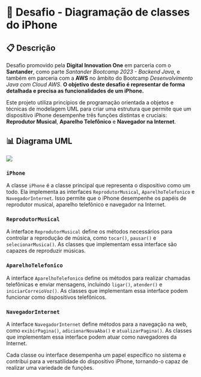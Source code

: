 # 📱 Desafio - Diagramação de classes do iPhone

## 📋 Descrição
Desafio promovido pela **Digital Innovation One** em parceria com o **Santander**, como parte _Santander
Bootcamp 2023 - Backend Java_, e também em parceria com a **AWS** no âmbito do Bootcamp _Desenvolvimento Java com Cloud
AWS_. **O objetivo deste desafio é representar de forma detalhada e precisa as funcionalidades de um iPhone.**

Este projeto utiliza princípios de programação orientada a objetos e técnicas de modelagem UML para criar uma estrutura
que permite que um dispositivo iPhone desempenhe três funções distintas e cruciais: **Reprodutor Musical**, **Aparelho
Telefônico** e **Navegador na Internet**.




## 📊 Diagrama UML

  <img src="https://i.imgur.com/mhMmDZn.png">

### `iPhone`

A classe `iPhone` é a classe principal que representa o dispositivo como um todo. Ela implementa as interfaces
`ReprodutorMusical`, `AparelhoTelefonico` e `NavegadorInternet`. Isso permite que o iPhone desempenhe os papéis
de reprodutor musical, aparelho telefônico e navegador na Internet.

### `ReprodutorMusical`

A interface `ReprodutorMusical` define os métodos necessários para controlar a reprodução de música, como `tocar()`,
`pausar()` e `selecionarMusica()`. As classes que implementam essa interface são capazes de reproduzir músicas.

### `AparelhoTelefonico`

A interface `AparelhoTelefonico` define os métodos para realizar chamadas telefônicas e enviar mensagens, incluindo
`ligar()`, `atender()` e `iniciarCorreioVoz()`. As classes que implementam essa interface podem funcionar como
dispositivos telefônicos.

### `NavegadorInternet`

A interface `NavegadorInternet` define métodos para a navegação na web, como `exibirPagina()`, `adicionarNovaAba()`
e `atualizarPagina()`. As classes que implementam essa interface podem atuar como navegadores da Internet.

Cada classe ou interface desempenha um papel específico no sistema e contribui para a versatilidade do dispositivo
iPhone, tornando-o capaz de realizar uma variedade de funções.

